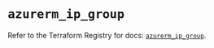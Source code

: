 # `azurerm_ip_group`

Refer to the Terraform Registry for docs: [`azurerm_ip_group`](https://registry.terraform.io/providers/hashicorp/azurerm/3.92.0/docs/resources/ip_group).
